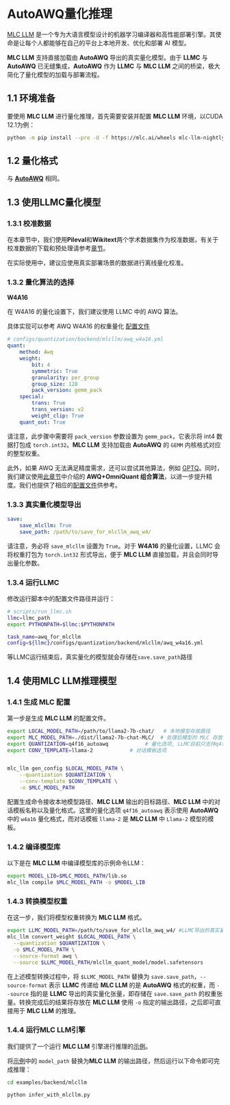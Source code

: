 # AutoAWQ量化推理

[MLC LLM](https://github.com/mlc-ai/mlc-llm) 是一个专为大语言模型设计的机器学习编译器和高性能部署引擎。其使命是让每个人都能够在自己的平台上本地开发、优化和部署 AI 模型。

**MLC LLM** 支持直接加载由 **AutoAWQ** 导出的真实量化模型。由于 **LLMC** 与 **AutoAWQ** 已无缝集成，**AutoAWQ** 作为 **LLMC** 与 **MLC LLM** 之间的桥梁，极大简化了量化模型的加载与部署流程。




## 1.1 环境准备

要使用 **MLC LLM** 进行量化推理，首先需要安装并配置 **MLC LLM** 环境，以CUDA 12.1为例：
```bash
python -m pip install --pre -U -f https://mlc.ai/wheels mlc-llm-nightly-cu122 mlc-ai-nightly-cu122
```

## 1.2 量化格式

与 [**AutoAWQ**](https://llmc-zhcn.readthedocs.io/en/latest/backend/autoawq.html) 相同。


## 1.3 使用LLMC量化模型


### 1.3.1 校准数据

在本章节中，我们使用**Pileval**和**Wikitext**两个学术数据集作为校准数据，有关于校准数据的下载和预处理请参考[章节](https://llmc-zhcn.readthedocs.io/en/latest/configs.html)。

在实际使用中，建议应使用真实部署场景的数据进行离线量化校准。


### 1.3.2 量化算法的选择


**W4A16**

在 W4A16 的量化设置下，我们建议使用 LLMC 中的 AWQ 算法。

具体实现可以参考 AWQ W4A16 的权重量化 [配置文件](https://github.com/ModelTC/llmc/tree/main/configs/quantization/backend/mlcllm/awq_w4a16.yml)

```yaml
# configs/quantization/backend/mlcllm/awq_w4a16.yml
quant:
    method: Awq
    weight:
        bit: 4
        symmetric: True
        granularity: per_group
        group_size: 128
        pack_version: gemm_pack
    special:
        trans: True
        trans_version: v2
        weight_clip: True
    quant_out: True  
```

请注意，此步骤中需要将 `pack_version` 参数设置为 `gemm_pack`，它表示将 int4 数据打包成 `torch.int32`。**MLC LLM** 支持加载由 **AutoAWQ** 的 `GEMM` 内核格式对应的整型权重。


此外，如果 AWQ 无法满足精度需求，还可以尝试其他算法，例如 [GPTQ](https://github.com/ModelTC/llmc/tree/main/configs/quantization/backend/mlcllm/gptq_w4a16.yml)。同时，我们建议使用[此章节](https://llmc-zhcn.readthedocs.io/en/latest/practice/awq_omni.html)中介绍的 **AWQ+OmniQuant 组合算法**，以进一步提升精度。我们也提供了相应的[配置文件](https://github.com/ModelTC/llmc/tree/main/configs/quantization/backend/mlcllm/w4a16_combin)供参考。



### 1.3.3 真实量化模型导出

```yaml
save:
    save_mlcllm: True
    save_path: /path/to/save_for_mlcllm_awq_w4/
```
请注意，务必将 `save_mlcllm` 设置为 `True`。对于 **W4A16** 的量化设置，LLMC 会将权重打包为 `torch.int32` 形式导出，便于 **MLC LLM** 直接加载，并且会同时导出量化参数。


### 1.3.4 运行LLMC

修改运行脚本中的配置文件路径并运行：

```bash
# scripts/run_llmc.sh
llmc=llmc_path
export PYTHONPATH=$llmc:$PYTHONPATH

task_name=awq_for_mlcllm
config=${llmc}/configs/quantization/backend/mlcllm/awq_w4a16.yml
```
等LLMC运行结束后，真实量化的模型就会存储在`save.save_path`路径

## 1.4 使用MLC LLM推理模型


### 1.4.1 生成 MLC 配置

第一步是生成 **MLC LLM** 的配置文件。

```bash
export LOCAL_MODEL_PATH=/path/to/llama2-7b-chat/   # 本地模型存放路径
export MLC_MODEL_PATH=./dist/llama2-7b-chat-MLC/  # 处理后模型的 MLC 存放路径
export QUANTIZATION=q4f16_autoawq            # 量化选项, LLMC目前只支持q4f16_autoawq格式的量化
export CONV_TEMPLATE=llama-2            # 对话模板选项


mlc_llm gen_config $LOCAL_MODEL_PATH \
    --quantization $QUANTIZATION \
    --conv-template $CONV_TEMPLATE \
    -o $MLC_MODEL_PATH
```
配置生成命令接收本地模型路径、**MLC LLM** 输出的目标路径、**MLC LLM** 中的对话模板名称以及量化格式。这里的量化选项 `q4f16_autoawq` 表示使用 **AutoAWQ** 中的 `w4a16` 量化格式，而对话模板 `llama-2` 是 **MLC LLM** 中 `Llama-2` 模型的模板。



### 1.4.2 编译模型库

以下是在 **MLC LLM** 中编译模型库的示例命令LLM：

```bash
export MODEL_LIB=$MLC_MODEL_PATH/lib.so
mlc_llm compile $MLC_MODEL_PATH -o $MODEL_LIB
```

### 1.4.3 转换模型权重

在这一步，我们将模型权重转换为 **MLC LLM** 格式。

```bash
export LLMC_MODEL_PATH=/path/to/save_for_mlcllm_awq_w4/ #LLMC导出的真实量化模型
mlc_llm convert_weight $LOCAL_MODEL_PATH \
  --quantization $QUANTIZATION \
  -o $MLC_MODEL_PATH \
  --source-format awq \
  --source $LLMC_MODEL_PATH/mlcllm_quant_model/model.safetensors

```
在上述模型转换过程中，将 `$LLMC_MODEL_PATH` 替换为 `save.save_path`，`--source-format` 表示 **LLMC** 传递给 **MLC LLM** 的是 **AutoAWQ** 格式的权重，而 `--source` 指的是 **LLMC** 导出的真实量化张量，即存储在 `save.save_path` 的权重张量。转换完成后的结果将存放在 **MLC LLM** 使用 `-o` 指定的输出路径，之后即可直接用于 **MLC LLM** 的推理。


### 1.4.4 运行MLC LLM引擎

我们提供了一个运行 **MLC LLM** 引擎进行推理的[示例](https://github.com/ModelTC/llmc/blob/main/examples/backend/mlcllm/infer_with_mlcllm.py)。

将[示例](https://github.com/ModelTC/llmc/blob/main/examples/backend/mlcllm/infer_with_mlcllm.py)中的 `model_path` 替换为**MLC LLM** 的输出路径，然后运行以下命令即可完成推理：

```bash
cd examples/backend/mlcllm

python infer_with_mlcllm.py
```
